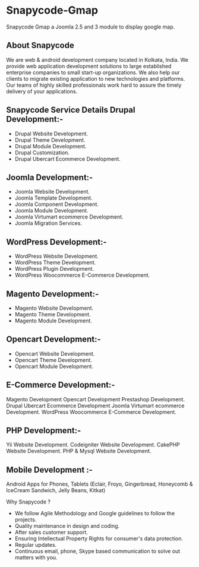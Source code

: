 Snapycode-Gmap
==============

Snapycode Gmap a Joomla 2.5 and 3 module to display google map.



About Snapycode
-------------------------
We are web & android development company located in Kolkata, India.
We provide web application development solutions to large established enterprise companies to small start-up organizations. We also help our clients to migrate existing application to new technologies and platforms. Our teams of highly skilled professionals work hard to assure the timely delivery of your applications. 


Snapycode Service Details
Drupal Development:-
----------------------------
- Drupal Website Development.
- Drupal Theme Development.
- Drupal Module Development.
- Drupal Customization.
- Drupal Ubercart Ecommerce Development.

Joomla Development:-
-----------------------------
- Joomla Website Development.
- Joomla Template Development.
- Joomla Component Development.
- Joomla Module Development.
- Joomla Virtumart ecommerce Development.
- Joomla Migration Services.

WordPress Development:-
-----------------------------------
- WordPress Website Development.
- WordPress Theme Development.
- WordPress Plugin Development.
- WordPress Woocommerce E-Commerce Development.

Magento Development:-
-------------------------------
- Magento Website Development.
- Magento Theme Development.
- Magento Module Development.

Opencart Development:-
--------------------------------
- Opencart Website Development.
- Opencart Theme Development.
- Opencart Module Development.

E-Commerce Development:-
-------------------------------------
Magento Development
Opencart Development
Prestashop Development.
Drupal Ubercart Ecommerce Development
Joomla Virtumart ecommerce Development.
WordPress Woocommerce E-Commerce Development.

PHP Development:-
-------------------------
Yii Website Development.
Codeigniter Website Development.
CakePHP Website Development.
PHP & Mysql Website Development.

Mobile Development :-
--------------------------
Android Apps  for Phones, Tablets  (Eclair, Froyo, Gingerbread, Honeycomb & IceCream Sandwich, Jelly Beans, Kitkat)

Why Snapycode ?

- We follow Agile Methodology and Google guidelines to follow the projects.
- Quality maintenance in design and coding.
- After sales customer support.
- Ensuring Intellectual Property Rights  for consumer's data protection. 
- Regular updates.
- Continuous email, phone, Skype based communication to solve out matters with you.
